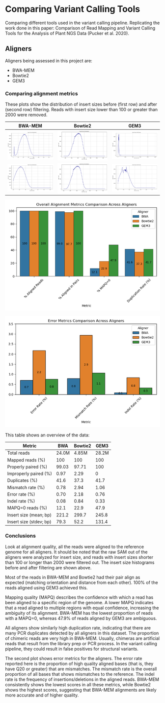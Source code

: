 # Comparing Variant Calling Tools
Comparing different tools used in the variant calling pipeline. Replicating the work done in this paper: Comparison of Read Mapping and Variant Calling Tools for the Analysis of Plant NGS Data (Pucker et al. 2020).

## Aligners
Aligners being assessed in this project are: 
* BWA-MEM
* Bowtie2
* GEM3

### Comparing alignment metrics

These plots show the distribution of insert sizes before (first row) and after (second row) filtering. Reads with insert size lower than 100 or greater than 2000 were removed.

| BWA-MEM | Bowtie2 | GEM3 |
|--------|---------|-------|
| ![](plots/SRR3340911_bwa_insert_histogram.png) | ![](plots/SRR3340911_bowtie2_insert_histogram.png) | ![](plots/SRR3340911_gem3_insert_histogram.png) |
| ![](plots/SRR3340911_bwa_insert_filtered_histogram.png) | ![](plots/SRR3340911_bowtie2_insert_filtered_histogram.png) | ![](plots/SRR3340911_gem3_insert_filtered_histogram.png) |

![This plot comapares various alignment metrics collected from picard and samtools.](plots/overall_alignment_metrics.png)

![This plot compares error rates between the aligners.](plots/alignment_error_metrics.png)

This table shows an overview of the data:

| Metric | BWA | Bowtie2 | GEM3 |
| ------ | --- | ------- | ----- |
| Total reads | 24.0M | 4.85M | 28.2M |
| Mapped reads (%) | 100 | 100 | 100 |
| Properly paired (%) | 99.03 | 97.71 | 100 |
| Improperly paired (%) | 0.97 | 2.29 | 0 |
| Duplicates (%) | 41.6 | 37.3 | 41.7 |
| Mismatch rate (%) | 0.78 | 2.94 | 1.06 | 
| Error rate (%) | 0.70 | 2.18 | 0.76 |
| Indel rate (%) | 0.08 | 0.84 | 0.33 |
| MAPQ=0 reads (%) | 12.1 | 22.9 | 47.9 |
| Insert size (mean; bp) | 221.2 | 299.7 | 245.8 |
| Insert size (stdev; bp) | 79.3 | 52.2 | 131.4 |


### Conclusions

Look at alignment quality, all the reads were aligned to the reference genome for all aligners. It should be noted that the raw SAM out of the aligners were analyzed for insert size, and reads with insert sizes shorter than 100 or longer than 2000 were filtered out. The insert size histograms before and after filtering are shown above.

Most of the reads in BWA-MEM and Bowtie2 had their pair align as expected (matching orientation and distance from each other). 100% of the reads aligned using GEM3 achieved this. 

Mapping quality (MAPQ) describes the confidence with which a read has been aligned to a specific region of the genome. A lower MAPQ indicates that a read aligned to multiple regions with equal confidence, increasing the ambiguity of its alignment. BWA-MEM has the lowest proportion of reads with a MAPQ=0, whereas 47.9% of reads aligned by GEM3 are ambiguous. 

All aligners show similarly high duplication rate, indicating that there are many PCR duplicates detected by all aligners in this dataset. The proportion of chimeric reads are very high in BWA-MEM. Usually, chimeras are artificial reads that result from the library prep or PCR process. In the variant calling pipeline, they could result in false positives for structural variants.

The second plot shows error metrics for the aligners. The error rate reported here is the proportion of high quality aligned bases (that is, they have Q20 or greater) that are mismatches. The mismatch rate is the overall proportion of all bases that shows mismatches to the reference. The indel rate is the frequency of insertions/deletions in the aligned reads. BWA-MEM consistently shows the lowest scores in all these metrics, while Bowtie2 shows the highest scores, suggesting that BWA-MEM alignments are likely more accurate and of higher quality. 
